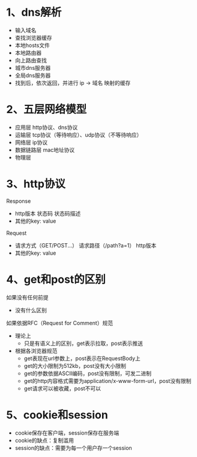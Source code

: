 # 1、dns解析
* 输入域名
* 查找浏览器缓存
* 本地hosts文件
* 本地路由器
* 向上路由查找
* 城市dns服务器
* 全局dns服务器
* 找到后，依次返回，并进行 ip -> 域名 映射的缓存
# 2、五层网络模型
* 应用层  http协议、dns协议
* 运输层  tcp协议（等待响应）、udp协议（不等待响应）
* 网络层  ip协议
* 数据链路层  mac地址协议
* 物理层
# 3、http协议

Response
* http版本 状态码 状态码描述
* 其他的key: value

Request
* 请求方式（GET/POST...） 请求路径（/path?a=1） http版本
* 其他的key: value
# 4、get和post的区别

如果没有任何前提
* 没有什么区别

如果依据RFC（Request for Comment）规范
* 理论上
  + 只是有语义上的区别，get表示拉取，post表示推送
* 根据各浏览器规范
  + get表现在url参数上，post表示在RequestBody上
  + get的大小限制为512kb，post没有大小限制
  + get的参数依据ASCII编码，post没有限制，可发二进制
  + get的http内容格式需要为application/x-www-form-url，post没有限制
  + get请求可以被收藏，post不可以
# 5、cookie和session
* cookie保存在客户端，session保存在服务端
* cookie的缺点：复制滥用
* session的缺点：需要为每一个用户存一个session
